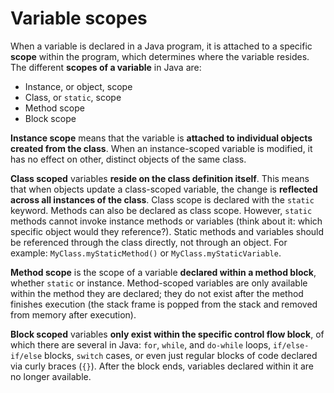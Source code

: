 # Variable scopes
When a variable is declared in a Java program, it is attached to a specific **scope** within the program, which determines where the variable resides. The different **scopes of a variable** in Java are:
- Instance, or object, scope
- Class, or `static`, scope
- Method scope
- Block scope

**Instance scope** means that the variable is **attached to individual objects created from the class**. When an instance-scoped variable is modified, it has no effect on other, distinct objects of the same class.

**Class scoped** variables **reside on the class definition itself**. This means that when objects update a class-scoped variable, the change is **reflected across all instances of the class**. Class scope is declared with the `static` keyword. Methods can also be declared as class scope. However, `static` methods cannot invoke instance methods or variables (think about it: which specific object would they reference?). Static methods and variables should be referenced through the class directly, not through an object. For example: `MyClass.myStaticMethod()` or `MyClass.myStaticVariable`.

**Method scope** is the scope of a variable **declared within a method block**, whether `static` or instance. Method-scoped variables are only available within the method they are declared; they do not exist after the method finishes execution (the stack frame is popped from the stack and removed from memory after execution).

**Block scoped** variables **only exist within the specific control flow block**, of which there are several in Java: `for`, `while`, and `do-while` loops, `if/else-if/else` blocks, `switch` cases, or even just regular blocks of code declared via curly braces (`{}`). After the block ends, variables declared within it are no longer available.